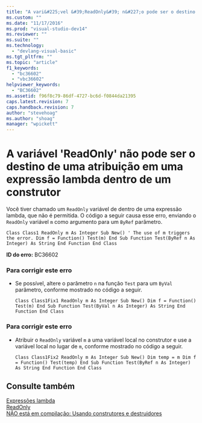 ```yaml
---
title: "A vari&#225;vel &#39;ReadOnly&#39; n&#227;o pode ser o destino de uma atribui&#231;&#227;o em uma express&#227;o lambda dentro de um construtor | Microsoft Docs"
ms.custom: ""
ms.date: "11/17/2016"
ms.prod: "visual-studio-dev14"
ms.reviewer: ""
ms.suite: ""
ms.technology: 
  - "devlang-visual-basic"
ms.tgt_pltfrm: ""
ms.topic: "article"
f1_keywords: 
  - "bc36602"
  - "vbc36602"
helpviewer_keywords: 
  - "BC36602"
ms.assetid: f96f8c79-86df-4727-bc6d-f0844da21395
caps.latest.revision: 7
caps.handback.revision: 7
author: "stevehoag"
ms.author: "shoag"
manager: "wpickett"
---
```

# A vari&#225;vel &#39;ReadOnly&#39; n&#227;o pode ser o destino de uma atribui&#231;&#227;o em uma express&#227;o lambda dentro de um construtor
Você tiver chamado um `ReadOnly` variável de dentro de uma expressão lambda, que não é permitida. O código a seguir causa esse erro, enviando o `ReadOnly` variável `m` como argumento para um `ByRef` parâmetro.  
  
```vb#  
Class Class1 ReadOnly m As Integer Sub New() ' The use of m triggers the error. Dim f = Function() Test(m) End Sub Function Test(ByRef n As Integer) As String End Function End Class  
```  
  
 **ID do erro:** BC36602  
  
### Para corrigir este erro  
  
-   Se possível, altere o parâmetro `n` na função `Test` para um `ByVal` parâmetro, conforme mostrado no código a seguir.  
  
    ```vb#  
    Class Class1Fix1 ReadOnly m As Integer Sub New() Dim f = Function() Test(m) End Sub Function Test(ByVal n As Integer) As String End Function End Class  
    ```  
  
### Para corrigir este erro  
  
-   Atribuir o `ReadOnly` variável `m` a uma variável local no construtor e use a variável local no lugar de `m`, conforme mostrado no código a seguir.  
  
    ```vb#  
    Class Class1Fix2 ReadOnly m As Integer Sub New() Dim temp = m Dim f = Function() Test(temp) End Sub Function Test(ByRef n As Integer) As String End Function End Class  
    ```  
  
## Consulte também  
 [Expressões lambda](../../visual-basic/programming-guide/language-features/procedures/lambda-expressions.md)   
 [ReadOnly](../../visual-basic/language-reference/modifiers/readonly.md)   
 [NÃO está em compilação: Usando construtores e destruidores](http://msdn.microsoft.com/pt-br/548eebe1-86c4-4377-b2f5-447cb8be3d90)